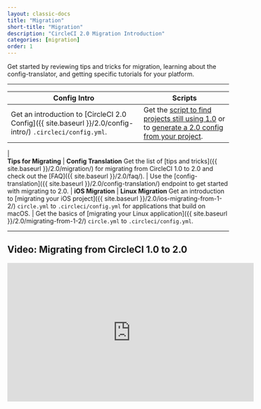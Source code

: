 ```yaml
---
layout: classic-docs
title: "Migration"
short-title: "Migration"
description: "CircleCI 2.0 Migration Introduction"
categories: [migration]
order: 1
---
```



Get started by reviewing tips and tricks for migration, learning about the config-translator, and getting specific tutorials for your platform.

<hr>

Config Intro | Scripts
------------------------|------------------
Get an introduction to [CircleCI 2.0 Config]({{ site.baseurl }}/2.0/config-intro/) `.circleci/config.yml`. |  Get the [script to find projects still using 1.0](https://github.com/CircleCI-Public/find-circle-yml) or to [generate a 2.0 config from your project](https://github.com/CircleCI-Public/circleci-config-generator).
|   
**Tips for Migrating**       | **Config Translation**
Get the list of [tips and tricks]({{ site.baseurl }}/2.0/migration/) for migrating from CircleCI 1.0 to 2.0 and check out the [FAQ]({{ site.baseurl }}/2.0/faq/).  |   Use the [config-translation]({{ site.baseurl }}/2.0/config-translation/) endpoint to get started with migrating to 2.0.
| 
**iOS Migration** | **Linux Migration**
Get an introduction to [migrating your iOS project]({{ site.baseurl }}/2.0/ios-migrating-from-1-2/) `circle.yml` to `.circleci/config.yml` for applications that build on macOS. |  Get the basics of [migrating your Linux application]({{ site.baseurl }}/2.0/migrating-from-1-2/) `circle.yml` to `.circleci/config.yml`.

<hr>

## Video: Migrating from CircleCI 1.0 to 2.0

<iframe width="560" height="315" src="https://www.youtube.com/embed/_82nEV2E7E4" frameborder="0" allow="autoplay; encrypted-media" allowfullscreen></iframe>


